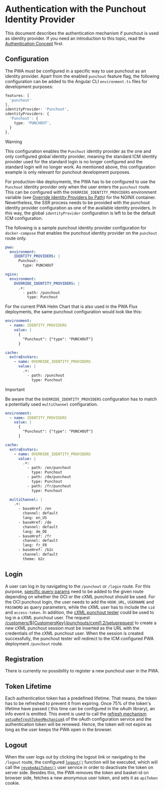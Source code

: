 <!--
kb_guide
kb_pwa
kb_everyone
kb_sync_latest_only
-->

# Authentication with the Punchout Identity Provider

This document describes the authentication mechanism if punchout is used as identity provider.
If you need an introduction to this topic, read the [Authentication Concept](../concepts/authentication.md) first.

## Configuration

The PWA must be configured in a specific way to use punchout as an identity provider.
Apart from the enabled `punchout` feature flag, the following configuration can be added to the Angular CLI `environment.ts` files for development purposes:

```typescript
features: [
  'punchout'
],
identityProvider: 'Punchout',
identityProviders: {
  'Punchout': {
    type: 'PUNCHOUT',
  }
},
```

> [!WARNING]
> This configuration enables the `Punchout` identity provider as the one and only configured global identity provider, meaning the standard ICM identity provider used for the standard login is no longer configured and the standard login will no longer work.
> As mentioned above, this configuration example is only relevant for punchout development purposes.

For production-like deployments, the PWA has to be configured to use the `Punchout` identity provider only when the user enters the `punchout` route.
This can be configured with the `OVERRIDE_IDENTITY_PROVIDERS` environment variable (see [Override Identity Providers by Path](../guides/nginx-startup.md#override-identity-providers-by-path)) for the NGINX container.
Nevertheless, the SSR process needs to be provided with the punchout identity provider configuration as one of the available identity providers.
In this way, the global `identityProvider` configuration is left to be the default ICM configuration.

The following is a sample punchout identity provider configuration for `docker-compose` that enables the punchout identity provider on the `punchout` route only.

```yaml
pwa:
  environment:
    IDENTITY_PROVIDERS: |
      Punchout:
        type: PUNCHOUT

nginx:
  environment:
    OVERRIDE_IDENTITY_PROVIDERS: |
      .+:
        - path: /punchout
          type: Punchout
```

For the current PWA Helm Chart that is also used in the PWA Flux deployments, the same punchout configuration would look like this:

```yaml
environment:
  - name: IDENTITY_PROVIDERS
    value: |
      {
        "Punchout": {"type": "PUNCHOUT"}
      }

cache:
  extraEnvVars:
    - name: OVERRIDE_IDENTITY_PROVIDERS
      value: |
        .+:
          - path: /punchout
            type: Punchout
```

> [!IMPORTANT]
> Be aware that the `OVERRIDE_IDENTITY_PROVIDERS` configuration has to match a potentially used `multiChannel` configuration.

```yaml
environment:
  - name: IDENTITY_PROVIDERS
    value: |
      {
        "Punchout": {"type": "PUNCHOUT"}
      }

cache:
  extraEnvVars:
    - name: OVERRIDE_IDENTITY_PROVIDERS
      value: |
        .+:
          - path: /en/punchout
            type: Punchout
          - path: /de/punchout
            type: Punchout
          - path: /fr/punchout
            type: Punchout

  multiChannel: |
    .+:
      - baseHref: /en
        channel: default
        lang: en_US
      - baseHref: /de
        channel: default
        lang: de_DE
      - baseHref: /fr
        channel: default
        lang: fr_FR
      - baseHref: /b2c
        channel: default
        theme: b2c
```

## Login

A user can log in by navigating to the `/punchout` or `/login` route.
For this purpose, [specific query params](../../src/app/extensions/punchout/identity-provider/punchout-identity-provider.ts) need to be added to the given route depending on whether the OCI or the cXML punchout should be used.
For the OCI punchout login, the user needs to add the `HOOK_URL`, `USERNAME` and `PASSWORD` as query parameters, while the cXML user has to include the `sid` and `access-token`.
In addition, the [cXML punchout tester](https://punchoutcommerce.com/tools/cxml-punchout-tester) could be used to log in a cXML punchout user.
The request [/customers/${CustomersKey}/punchouts/cxml1.2/setuprequest](https://support.intershop.com/kb/index.php/Display/29L952#l1142) to create a new cXML punchout session must be inserted as the URL with the credentials of the cXML punchout user.
When the session is created successfully, the punchout tester will redirect to the ICM configured PWA deployment `/punchout` route.

## Registration

There is currently no possibility to register a new punchout user in the PWA.

## Token Lifetime

Each authentication token has a predefined lifetime.
That means, the token has to be refreshed to prevent it from expiring.
Once 75% of the token's lifetime have passed ( this time can be configured in the oAuth library), an info event is emitted.
This event is used to call the [refresh mechanism `setupRefreshTokenMechanism$`](../../src/app/core/services/token/token.service.ts) of the oAuth configuration service and the authentication token will be renewed.
Hence, the token will not expire as long as the user keeps the PWA open in the browser.

## Logout

When the user logs out by clicking the logout link or navigating to the `/logout` route, the configured [`logout()`](../../src/app/extensions/punchout/identity-provider/punchout-identity-provider.ts) function will be executed, which will call the [`revokeApiToken()`](../../src/app/core/services/user/user.service.ts) user service in order to deactivate the token on server side.
Besides this, the PWA removes the token and basket-id on browser side, fetches a new anonymous user token, and sets it as `apiToken` cookie.
